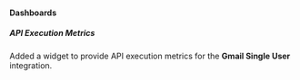 
#### Dashboards

##### API Execution Metrics

Added a widget to provide API execution metrics for the **Gmail Single User** integration.
